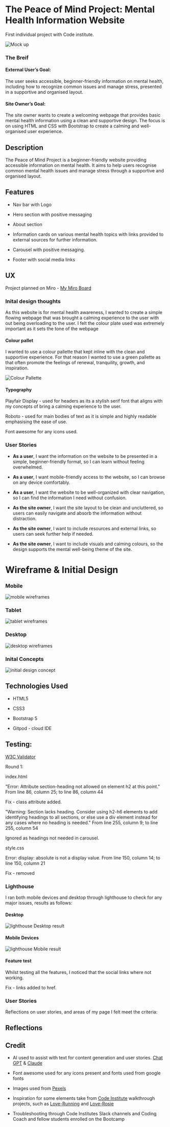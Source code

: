 # The Peace of Mind Project: Mental Health Information Website

First individual project with Code institute.

![Mock up](assets/images/mock-up.png)

### The Breif

#### External User’s Goal:
The user seeks accessible, beginner-friendly information on mental health, including how to recognize common issues and manage stress, presented in a supportive and organised layout.
#### Site Owner’s Goal:
The site owner wants to create a welcoming webpage that provides basic mental health information using a clean and supportive design. The focus is on using HTML and CSS with Bootstrap to create a calming and well-organised user experience.

## Description

The Peace of Mind Project is a beginner-friendly website providing accessible information on mental health. It aims to help users recognise common mental health issues and manage stress through a supportive and organised layout.

## Features

- Nav bar with Logo

- Hero section with positive messaging

- About section

- Information cards on various mental health topics with links provided to external sources for further information.

- Carousel with positive messaging.

- Footer with social media links

## UX

Project planned on Miro - [My Miro Board](https://miro.com/app/board/uXjVLaOiO7s=/?share_link_id=282470269171)

### Inital design thoughts

As this website is for mental health awareness, I wanted to create a simple flowing webpage that was brought a calming experience to the user with out being overloading to the user. I felt the colour plate used was extremely important as it sets the tone of the webpage

#### Colour pallet

I wanted to use a colour pallette that kept inline with the clean and supportive experience. For that reason I wanted to use a green pallette as that often promote the feelings of renewal, tranquility, growth, and inspiration.

![Colour Pallette](assets/images/colour-palette.png)
#### Typography

Playfair Display - used for headers as its a stylish serif font that aligns with my concepts of bring a calming experience to the user.

Roboto - used for main bodies of text as it is simple and highly readable emphasising the ease of use. 

Font awesome for any icons used.

### User Stories

- <b>As a user</b>, I want the information on the website to be presented in a simple, beginner-friendly format, so I can learn without feeling overwhelmed.

- <b>As a user</b>, I want mobile-friendly access to the website, so I can browse on any device comfortably.

- <b>As a user</b>, I want the website to be well-organized with clear navigation, so I can find the information I need without confusion.

- <b>As the site owner</b>, I want the site layout to be clean and uncluttered, so users can easily navigate and absorb the information without distraction.

- <b>As the site owner</b>, I want to include resources and external links, so users can seek further help if needed.

- <b>As the site owner</b>, I want to include visuals and calming colours, so the design supports the mental well-being theme of the site.

# Wireframe & Initial Design

### Mobile
![mobile wireframes](assets/images/Wireframes-mobile.png)

### Tablet
![tablet wireframes](assets/images/wireframes-tablet.png)

### Desktop
![desktop wireframes](assets/images/wireframes-desktop.png)

### Inital Concepts
![initial design concept](assets/images/initial-desgin-concept.png)

## Technologies Used

- HTML5

- CSS3

- Bootstrap 5

- Gitpod - cloud IDE

## Testing:

[W3C Validator](https://validator.w3.org/) 

Round 1:

index.html 

"Error: Attribute section-heading not allowed on element h2 at this point."
From line 86, column 25; to line 86, column 44

Fix - class attribute added.

"Warning: Section lacks heading. Consider using h2-h6 elements to add identifying headings to all sections, or else use a div element instead for any cases where no heading is needed."
From line 255, column 9; to line 255, column 54

Ignored as headings not needed in carousel.

style.css

Error: display: absolute is not a display value.
From line 150, column 14; to line 150, column 21

Fix - removed

### Lighthouse

I ran both mobile devices and desktop through lighthouse to check for any major issues, results as follows:

#### Desktop
![lighthouse Desktop result](assets/images/light-house-dt.png)

#### Mobile Devices

![lighthouse Mobile result](assets/images/light-house-mobile.png)

#### Feature test

Whilst testing all the features, I noticed that the social links where not working.

Fix - links added to href.

### User Stories

Reflections on user stories, and areas of  my page I felt meet the criteria:




## Reflections


## Credit

- AI used to assist with text for content generation and user stories. [Chat GPT](https://chatgpt.com/) & [Claude](https://claude.ai/)

- Font awesome used for any icons present and fonts used from google fonts

- Images used from [Pexels](https://www.pexels.com/)

- Inspiration for some elements take from [Code Institute](https://codeinstitute.net/) walkthrough projects, such as [Love-Running](https://github.com/ZASamm/love-running) and [Love-Rosie](https://github.com/ZASamm/love-Rosie)

- Troubleshooting through Code Institutes Slack channels and Coding Coach and fellow students enrolled on the Bootcamp